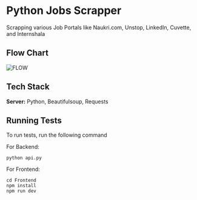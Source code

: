 
# Python Jobs Scrapper

Scrapping various Job Portals like Naukri.com, Unstop, LinkedIn, Cuvette, and Internshala


## Flow Chart

![FLOW](https://github.com/user-attachments/assets/5c5c65f7-631b-41f0-8226-c00bcd6ef0db)


## Tech Stack

**Server:** Python, Beautifulsoup, Requests



## Running Tests

To run tests, run the following command

For Backend:
```
python api.py
```

For Frontend:
```
cd Frontend
npm install
npm run dev
```


